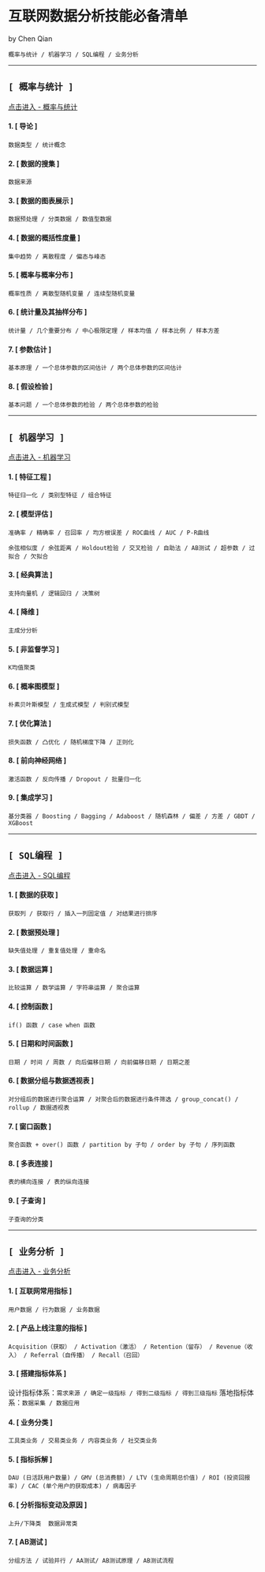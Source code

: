 # 互联网数据分析技能必备清单
  by Chen Qian
  
  `概率与统计 / 机器学习 / SQL编程 / 业务分析`
 
------------------------------


**`[ 概率与统计 ]`**    
------------------------------


[点击进入 - 概率与统计](https://github.com/AIChris-Qian/Checking-List/tree/main/%E6%A6%82%E7%8E%87%E4%B8%8E%E7%BB%9F%E8%AE%A1)

#### 1. [ 导论 ]
   `数据类型 / 统计概念`

#### 2. [ 数据的搜集 ]
   `数据来源`
   
#### 3. [ 数据的图表展示 ]
   `数据预处理 / 分类数据 / 数值型数据`

#### 4. [ 数据的概括性度量 ]
   `集中趋势 / 离散程度 / 偏态与峰态`

#### 5. [ 概率与概率分布 ]
   `概率性质 / 离散型随机变量 / 连续型随机变量`

#### 6. [ 统计量及其抽样分布 ]
   `统计量 / 几个重要分布 / 中心极限定理 / 样本均值 / 样本比例 / 样本方差` 

#### 7. [ 参数估计 ]
   `基本原理 / 一个总体参数的区间估计 / 两个总体参数的区间估计`

#### 8. [ 假设检验 ]
   `基本问题 / 一个总体参数的检验 / 两个总体参数的检验`

------------------------------


**`[ 机器学习 ]`**
------------------------------
[点击进入 - 机器学习](https://github.com/AIChris-Qian/Checking-List/tree/main/%E6%9C%BA%E5%99%A8%E5%AD%A6%E4%B9%A0)

#### 1. [ 特征工程 ]
   `特征归一化 / 类别型特征 / 组合特征`

#### 2. [ 模型评估 ]
   `准确率 / 精确率 / 召回率 / 均方根误差 / ROC曲线 / AUC / P-R曲线`
   
   `余弦相似度 / 余弦距离 / Holdout检验 / 交叉检验 / 自助法 / AB测试 / 超参数 / 过拟合 / 欠拟合`
   
#### 3. [ 经典算法 ]
   `支持向量机 / 逻辑回归 / 决策树`

#### 4. [ 降维 ]
   `主成分分析`

#### 5. [ 非监督学习 ]
   `K均值聚类`

#### 6. [ 概率图模型 ]
   `朴素贝叶斯模型 / 生成式模型 / 判别式模型` 

#### 7. [ 优化算法 ]
   `损失函数 / 凸优化 / 随机梯度下降 / 正则化`

#### 8. [ 前向神经网络 ]
   `激活函数 / 反向传播 / Dropout / 批量归一化`
   
#### 9. [ 集成学习 ]
   `基分类器 / Boosting / Bagging / Adaboost / 随机森林 / 偏差 / 方差 / GBDT / XGBoost`
   
   
------------------------------


**`[ SQL编程 ]`**
------------------------------
[点击进入 - SQL编程](https://github.com/AIChris-Qian/Checking-List/tree/main/SQL%E7%BC%96%E7%A8%8B)

#### 1. [ 数据的获取 ]

   `获取列 / 获取行 / 插入一列固定值 / 对结果进行排序`

#### 2. [ 数据预处理 ]

   `缺失值处理 / 重复值处理 / 重命名`
   
#### 3. [ 数据运算 ]

   `比较运算 / 数学运算 / 字符串运算 / 聚合运算`

#### 4. [ 控制函数 ]
   
   `if() 函数 / case when 函数`

#### 5. [ 日期和时间函数 ]

   `日期 / 时间 / 周数 / 向后偏移日期 / 向前偏移日期 / 日期之差`


#### 6. [ 数据分组与数据透视表 ]


   `对分组后的数据进行聚合运算 / 对聚合后的数据进行条件筛选 / group_concat() / rollup / 数据透视表`


#### 7. [ 窗口函数 ]

   `聚合函数 + over() 函数 / partition by 子句 / order by 子句 / 序列函数`


#### 8. [ 多表连接 ]

   `表的横向连接 / 表的纵向连接`
 
 
#### 9. [ 子查询 ]


   `子查询的分类`

------------------------------



**`[ 业务分析 ]`**
------------------------------
[点击进入 - 业务分析](https://github.com/AIChris-Qian/Checking-List/tree/main/%E4%B8%9A%E5%8A%A1%E5%88%86%E6%9E%90)

#### 1. [ 互联网常用指标 ]

   `用户数据 / 行为数据 / 业务数据`


#### 2. [ 产品上线注意的指标 ]

   `Acquisition（获取） / Activation（激活） / Retention（留存） / Revenue（收入） / Referral（自传播） / Recall（召回）`
   
#### 3. [ 搭建指标体系 ]

设计指标体系：`需求来源 / 确定一级指标 / 得到二级指标 / 得到三级指标`
落地指标体系：`数据采集 / 数据应用`

#### 4. [ 业务分类 ]

   `工具类业务 / 交易类业务 / 内容类业务 / 社交类业务`

#### 5. [ 指标拆解 ]

`DAU (日活跃用户数量) / GMV (总消费额) / LTV (生命周期总价值) / ROI (投资回报率) / CAC (单个用户的获取成本) / 病毒因子`

#### 6. [ 分析指标变动及原因 ]

`上升/下降类  数据异常类`

#### 7. [ AB测试 ]

`分组方法 / 试验并行 / AA测试/ AB测试原理 / AB测试流程`

